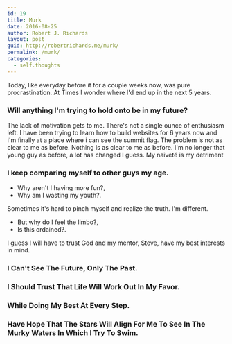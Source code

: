 ```yaml
---
id: 19
title: Murk
date: 2016-08-25
author: Robert J. Richards
layout: post
guid: http://robertrichards.me/murk/
permalink: /murk/
categories:
  - self.thoughts
---
```



Today, like everyday before it for a couple weeks now, was pure procrastination. At Times I wonder where I'd end up in the next 5 years.

### Will anything I'm trying to hold onto be in my future?

The lack of motivation gets to me. There's not a single ounce of enthusiasm left. I have been trying to learn how to build websites for 6 years now and I'm finally at a place where i can see the summit flag. The problem is not as clear to me as before. Nothing is as clear to me as before. I'm no longer that young guy as before, a lot has changed I guess. My naiveté  is my detriment

### I keep comparing myself to other guys my age.

- Why aren't I having more fun?, 
- Why am I wasting my youth?.

Sometimes  it's hard to pinch myself and realize the truth. I'm different. 

- But why do I feel the limbo?, 
- Is this ordained?.  

I guess I will have to trust God and my mentor, Steve, have my best interests in mind.

### I Can't See The Future, Only The Past.

### I Should Trust That Life Will Work Out In My Favor.

### While Doing My Best At Every Step.

### Have Hope That The Stars Will Align For Me To See In The Murky Waters In Which I Try To Swim.
